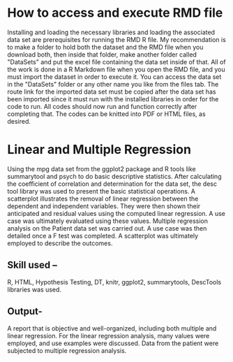 # How to access and execute RMD file

Installing and loading the necessary libraries and loading the associated data set are prerequisites for running the RMD R file. My recommendation is to make a folder to hold both the dataset and the RMD file when you download both, then inside that folder, make another folder called "DataSets" and put the excel file containing the data set inside of that. All of the work is done in a R Markdown file when you open the RMD file, and you must import the dataset in order to execute it. You can access the data set in the "DataSets" folder or any other name you like from the files tab. The route link for the imported data set must be copied after the data set has been imported since it must run with the installed libraries in order for the code to run. All codes should now run and function correctly after completing that. The codes can be knitted into PDF or HTML files, as desired.

# Linear and Multiple Regression 

Using the mpg data set from the ggplot2 package and R tools like summarytool and psych to do basic descriptive statistics. After calculating the coefficient of correlation and determination for the data set, the desc tool library was used to present the basic statistical operations. A scatterplot illustrates the removal of linear regression between the dependent and independent variables. They were then shown their anticipated and residual values using the computed linear regression. A use case was ultimately evaluated using these values. Multiple regression analysis on the Patient data set was carried out. A use case was then detailed once a F test was completed. A scatterplot was ultimately employed to describe the outcomes.

## Skill used – 

R, HTML, Hypothesis Testing, DT, knitr, ggplot2, summarytools, DescTools libraries was used.

## Output-

A report that is objective and well-organized, including both multiple and linear regression. For the linear regression analysis, many values were employed, and use examples were discussed. Data from the patient were subjected to multiple regression analysis.
